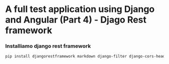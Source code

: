 # A full test application using Django and Angular (Part 4) - Djago Rest framework

### Installiamo django rest framework

```bash
pip install djangorestframework markdown django-filter django-cors-headers PyYAML uritemplate
```
